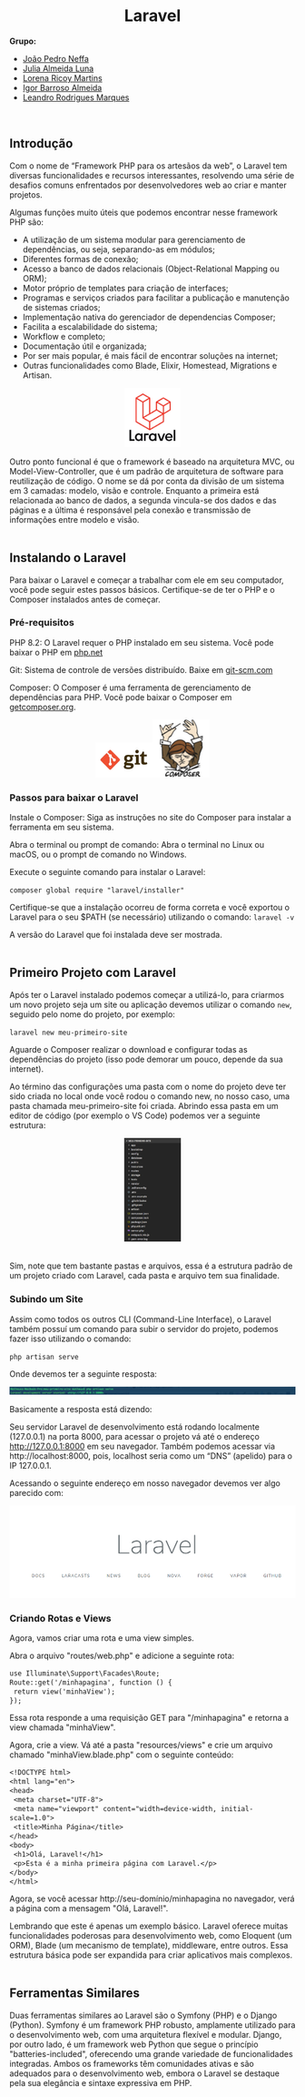 <h1 align="center"><b>Laravel</b></h1>

<b>Grupo:</b>
* [João Pedro Neffa](https://github.com/neffahr)
* [Julia Almeida Luna](https://github.com/Julialunna)
* [Lorena Ricoy Martins](https://github.com/lorenaricoy)
* [Igor Barroso Almeida](https://github.com/IgorBarrosoAlmeida)
* [Leandro Rodrigues Marques](https://github.com/leandro-rodrigueds)
<br>

## Introdução

Com o nome de “Framework PHP para os artesãos da web”, o Laravel tem diversas funcionalidades e 
recursos interessantes, resolvendo uma série de desafios comuns enfrentados por desenvolvedores 
web ao criar e manter projetos.

Algumas funções muito úteis que podemos encontrar nesse framework PHP são:
* A utilização de um sistema modular para gerenciamento de dependências, ou seja, separando-as em módulos;
* Diferentes formas de conexão;
* Acesso a banco de dados relacionais (Object-Relational Mapping ou ORM);
* Motor próprio de templates para criação de interfaces;
* Programas e serviços criados para facilitar a publicação e manutenção de sistemas criados;
* Implementação nativa do gerenciador de dependencias Composer;
* Facilita a escalabilidade do sistema;
* Workflow e completo;
* Documentação útil e organizada;
* Por ser mais popular, é mais fácil de encontrar soluções na internet;
* Outras funcionalidades como Blade, Elixir, Homestead, Migrations e Artisan.

<div align="center"><img src="laravel.png" style="width:20%"></div>

Outro ponto funcional é que o framework é baseado na arquitetura MVC, ou Model-View-Controller, 
que é um padrão de arquitetura de software para reutilização de código. O nome se dá por conta 
da divisão de um sistema em 3 camadas: modelo, visão e controle. Enquanto a primeira está 
relacionada ao banco de dados, a segunda vincula-se dos dados e das páginas e a última é responsável 
pela conexão e transmissão de informações entre modelo e visão.
<br><br>

## Instalando o Laravel

Para baixar o Laravel e começar a trabalhar com ele em seu computador, você pode seguir estes passos básicos. 
Certifique-se de ter o PHP e o Composer instalados antes de começar.

### Pré-requisitos
PHP 8.2: O Laravel requer o PHP instalado em seu sistema. Você pode baixar o PHP em [php.net](https://www.php.net)

Git: Sistema de controle de versões distribuído. Baixe em [git-scm.com](https://git-scm.com)

Composer: O Composer é uma ferramenta de gerenciamento de dependências para PHP. Você pode baixar o Composer em [getcomposer.org](https://getcomposer.org).

<div align="center"><img src="git.png" style="width:20%"><img src="composer.png" style="width:20%"></div>

### Passos para baixar o Laravel
Instale o Composer:
Siga as instruções no site do Composer para instalar a ferramenta em seu sistema.

Abra o terminal ou prompt de comando: Abra o terminal no Linux ou macOS, ou o prompt de comando no Windows.

Execute o seguinte comando para instalar o Laravel:

<code>composer global require "laravel/installer"</code>

Certifique-se que a instalação ocorreu de forma correta e você exportou o Laravel para o seu $PATH (se necessário) utilizando o comando:
 <code>laravel -v</code>
 
A versão do Laravel que foi instalada deve ser mostrada.
<br><br>

## Primeiro Projeto com Laravel

Após ter o Laravel instalado podemos começar a utilizá-lo, para criarmos um novo projeto seja
um site ou aplicação devemos utilizar o comando <code>new</code>, seguido pelo nome do projeto, por exemplo:

<code>laravel new meu-primeiro-site</code>

Aguarde o Composer realizar o download e configurar todas as dependências do projeto (isso pode demorar um pouco, depende da sua internet).

Ao término das configurações uma pasta com o nome do projeto deve ter sido criada no local 
onde você rodou o comando new, no nosso caso, uma pasta chamada meu-primeiro-site foi criada. 
Abrindo essa pasta em um editor de código (por exemplo o VS Code) podemos ver a seguinte estrutura:

<div align="center"><img src="prompt1.jpeg" style="width:20%"></div>
<br>

Sim, note que tem bastante pastas e arquivos, essa é a estrutura padrão de um projeto criado com 
Laravel, cada pasta e arquivo tem sua finalidade.

### Subindo um Site

Assim como todos os outros CLI (Command-Line Interface), o Laravel também possuí um comando para 
subir o servidor do projeto, podemos fazer isso utilizando o comando:

<code>php artisan serve</code>

Onde devemos ter a seguinte resposta:

<img src="prompt2.jpeg" style="width:100%">

Basicamente a resposta está dizendo:

Seu servidor Laravel de desenvolvimento está rodando localmente (127.0.0.1) na porta 8000, para 
acessar o projeto vá até o endereço http://127.0.0.1:8000 em seu navegador.
Também podemos acessar via http://localhost:8000, pois, localhost seria como um “DNS” (apelido) para o IP 127.0.0.1.

Acessando o seguinte endereço em nosso navegador devemos ver algo parecido com:

<img src="site.png" style="width:100%">

### Criando Rotas e Views
Agora, vamos criar uma rota e uma view simples.

Abra o arquivo "routes/web.php" e adicione a seguinte rota:

<pre><code>use Illuminate\Support\Facades\Route;
Route::get('/minhapagina', function () {
 return view('minhaView');
});
</code></pre>

Essa rota responde a uma requisição GET para "/minhapagina" e retorna a view chamada "minhaView".

Agora, crie a view. Vá até a pasta "resources/views" e crie um arquivo chamado "minhaView.blade.php" com o seguinte conteúdo:

```
<!DOCTYPE html>
<html lang="en">
<head>
 <meta charset="UTF-8">
 <meta name="viewport" content="width=device-width, initial-scale=1.0">
 <title>Minha Página</title>
</head>
<body>
 <h1>Olá, Laravel!</h1>
 <p>Esta é a minha primeira página com Laravel.</p>
</body>
</html>
```

Agora, se você acessar http://seu-domínio/minhapagina no navegador, verá a página com a mensagem "Olá, Laravel!".

Lembrando que este é apenas um exemplo básico. Laravel oferece muitas funcionalidades poderosas
para desenvolvimento web, como Eloquent (um ORM), Blade (um mecanismo de template), middleware,
entre outros. Essa estrutura básica pode ser expandida para criar aplicativos mais complexos.
<br><br>
      
## Ferramentas Similares

Duas ferramentas similares ao Laravel são o Symfony (PHP) e o Django (Python). Symfony é um
framework PHP robusto, amplamente utilizado para o desenvolvimento web, com uma arquitetura 
flexível e modular. Django, por outro lado, é um framework web Python que segue o princípio 
"batteries-included", oferecendo uma grande variedade de funcionalidades integradas. Ambos os 
frameworks têm comunidades ativas e são adequados para o desenvolvimento web, embora o Laravel 
se destaque pela sua elegância e sintaxe expressiva em PHP.
